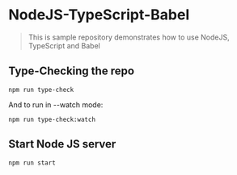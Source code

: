 # NodeJS-TypeScript-Babel

> This is sample repository demonstrates how to use NodeJS, TypeScript and Babel

## Type-Checking the repo

```shell
npm run type-check
```

And to run in --watch mode:

```shell
npm run type-check:watch
```

## Start Node JS server

```shell
npm run start
```